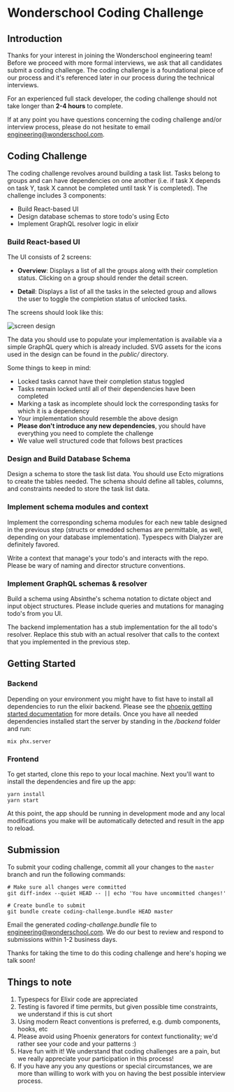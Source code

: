 # Wonderschool Coding Challenge

## Introduction

Thanks for your interest in joining the Wonderschool engineering team! Before we proceed with more
formal interviews, we ask that all candidates submit a coding challenge. The coding challenge is
a foundational piece of our process and it's referenced later in our process during the technical 
interviews.

For an experienced full stack developer, the coding challenge should not take longer than **2-4 hours** to 
complete.

If at any point you have questions concerning the coding challenge and/or interview process, please
do not hesitate to email engineering@wonderschool.com.

## Coding Challenge

The coding challenge revolves around building a task list. Tasks belong to groups and can have
dependencies on one another (i.e. if task X depends on task Y, task X cannot be completed until
task Y is completed). The challenge includes 3 components:

* Build React-based UI
* Design database schemas to store todo's using Ecto
* Implement GraphQL resolver logic in elixir

### Build React-based UI

The UI consists of 2 screens:

* **Overview**: Displays a list of all the groups along with their completion status. Clicking on 
  a group should render the detail screen.

* **Detail**: Displays a list of all the tasks in the selected group and allows the user to toggle 
  the completion status of unlocked tasks.

The screens should look like this:

![screen design](https://user-images.githubusercontent.com/314351/56453206-d1ec2580-62f3-11e9-83d7-67aff2e1deef.png)

The data you should use to populate your implementation is available via a simple GraphQL query which is already included. 
SVG assets for the icons used in the design can be found in the _public/_ directory.

Some things to keep in mind:

* Locked tasks cannot have their completion status toggled
* Tasks remain locked until all of their dependencies have been completed
* Marking a task as incomplete should lock the corresponding tasks for which it is a dependency
* Your implementation should resemble the above design
* **Please don't introduce any new dependencies**, you should have everything you need to complete
  the challenge
* We value well structured code that follows best practices

### Design and Build Database Schema

Design a schema to store the task list data. You should use Ecto migrations to create
the tables needed. The schema should define all tables, columns, and constraints needed
to store the task list data.

### Implement schema modules and context

Implement the corresponding schema modules for each new table designed in the previous step (structs or emedded schemas are permittable, as well, depending on your database implementation). Typespecs with Dialyzer are definitely favored.

Write a context that manage's your todo's and interacts with the repo. Please be wary of naming and director structure conventions.

### Implement GraphQL schemas & resolver

Build a schema using Absinthe's schema notation to dictate object and input object structures. Please include queries and mutations for managing todo's from you UI.

The backend implementation has a stub implementation for the all todo's resolver. Replace this stub with an actual resolver that calls to the context that you implemented in the previous step.

## Getting Started

### Backend
Depending on your environment you might have to fist have to install all dependencies to run the elixir backend. Please see the [phoenix getting started documentation](https://hexdocs.pm/phoenix/installation.html) for more details.
Once you have all needed dependencies installed start the server by standing in the _/backend_ folder and run:

```
mix phx.server
```

### Frontend
To get started, clone this repo to your local machine. Next you'll want to install the dependencies
and fire up the app:

```
yarn install
yarn start
```

At this point, the app should be running in development mode and any local modifications you make
will be automatically detected and result in the app to reload.

## Submission

To submit your coding challenge, commit all your changes to the `master` branch and run the 
following commands:

```
# Make sure all changes were committed
git diff-index --quiet HEAD -- || echo 'You have uncommitted changes!'

# Create bundle to submit
git bundle create coding-challenge.bundle HEAD master
```

Email the generated _coding-challenge.bundle_ file to engineering@wonderschool.com. We do our 
best to review and respond to submissions within 1-2 business days.

Thanks for taking the time to do this coding challenge and here's hoping we talk soon!

## Things to note

1. Typespecs for Elixir code are appreciated
2. Testing is favored if time permits, but given possible time constraints, we understand if this is cut short
3. Using modern React conventions is preferred, e.g. dumb components, hooks, etc
4. Please avoid using Phoenix generators for context functionality; we'd rather see your code and your patterns :)
5. Have fun with it! We understand that coding challenges are a pain, but we really appreciate your participation in this process!
6. If you have any you any questions or special circumstances, we are more than willing to work with you on having the best possible interview process.
